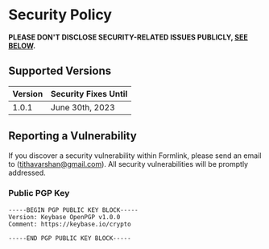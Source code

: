 # Security Policy

**PLEASE DON'T DISCLOSE SECURITY-RELATED ISSUES PUBLICLY, [SEE BELOW](#reporting-a-vulnerability).**

## Supported Versions

| Version | Security Fixes Until |
| ------- | -------------------- |
| 1.0.1   | June 30th, 2023      |

## Reporting a Vulnerability

If you discover a security vulnerability within Formlink, please send an email to <Jerome Thayananthajothy> (<tjthavarshan@gmail.com>). All security vulnerabilities will be promptly addressed.

### Public PGP Key

```
-----BEGIN PGP PUBLIC KEY BLOCK-----
Version: Keybase OpenPGP v1.0.0
Comment: https://keybase.io/crypto

-----END PGP PUBLIC KEY BLOCK-----
```

